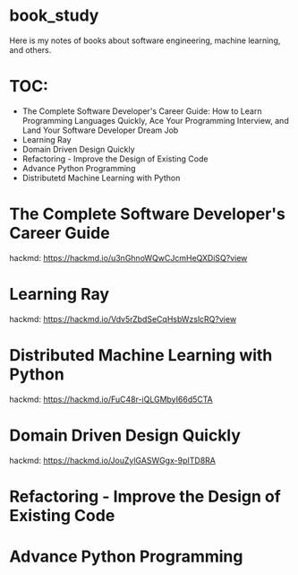 # book_study

Here is my notes of books about software engineering, machine learning, and others. 

# TOC:

- The Complete Software Developer's Career Guide: How to Learn Programming Languages Quickly, Ace Your Programming Interview, and Land Your Software Developer Dream Job
- Learning Ray
- Domain Driven Design Quickly
- Refactoring - Improve the Design of Existing Code
- Advance Python Programming 
- Distributetd Machine Learning with Python

# The Complete Software Developer's Career Guide

hackmd: https://hackmd.io/u3nGhnoWQwCJcmHeQXDiSQ?view

# Learning Ray

hackmd: https://hackmd.io/Vdv5rZbdSeCqHsbWzslcRQ?view

# Distributed Machine Learning with Python 

hackmd: https://hackmd.io/FuC48r-iQLGMbyI66d5CTA

# Domain Driven Design Quickly 

hackmd: https://hackmd.io/JouZylGASWGgx-9pITD8RA

# Refactoring - Improve the Design of Existing Code 

# Advance Python Programming 

